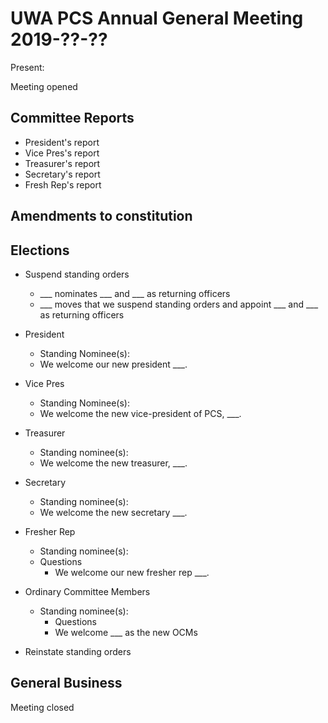# UWA PCS Annual General Meeting 2019-??-??

Present:

Meeting opened 
## Committee Reports
- President's report
- Vice Pres's report
- Treasurer's report
- Secretary's report
- Fresh Rep's report

## Amendments to constitution

## Elections
- Suspend standing orders
  - ___ nominates ___ and ___ as returning officers 
  - ___ moves that we suspend standing orders and appoint ___ and ___ as returning officers   
- President
  - Standing Nominee(s):
  - We welcome our new president ___.
  
- Vice Pres
  - Standing Nominee(s):
  - We welcome the new vice-president of PCS, ___.
- Treasurer
  - Standing nominee(s): 
  - We welcome the new treasurer, ___.
- Secretary
  - Standing nominee(s): 
  - We welcome the new secretary ___.
- Fresher Rep
  - Standing nominee(s): 
  - Questions
    - We welcome our new fresher rep ___.
- Ordinary Committee Members
  - Standing nominee(s): 
    - Questions
    - We welcome ___ as the new OCMs
- Reinstate standing orders
## General Business

Meeting closed 
